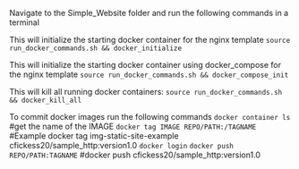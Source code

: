 Navigate to the Simple_Website folder and run the following commands in a terminal

This will initialize the starting docker container for the nginx template
   `source run_docker_commands.sh && docker_initialize`

This will initialize the starting docker container using docker_compose for the nginx template
   `source run_docker_commands.sh && docker_compose_init`

This will kill all running docker containers:
   `source run_docker_commands.sh && docker_kill_all`

To commit docker images run the following commands
   `docker container ls`                  #get the name of the IMAGE
   `docker tag IMAGE REPO/PATH:/TAGNAME`  #Example docker tag img-static-site-example cfickess20/sample_http:version1.0
   `docker login`
   `docker push REPO/PATH:TAGNAME`        #docker push cfickess20/sample_http:version1.0